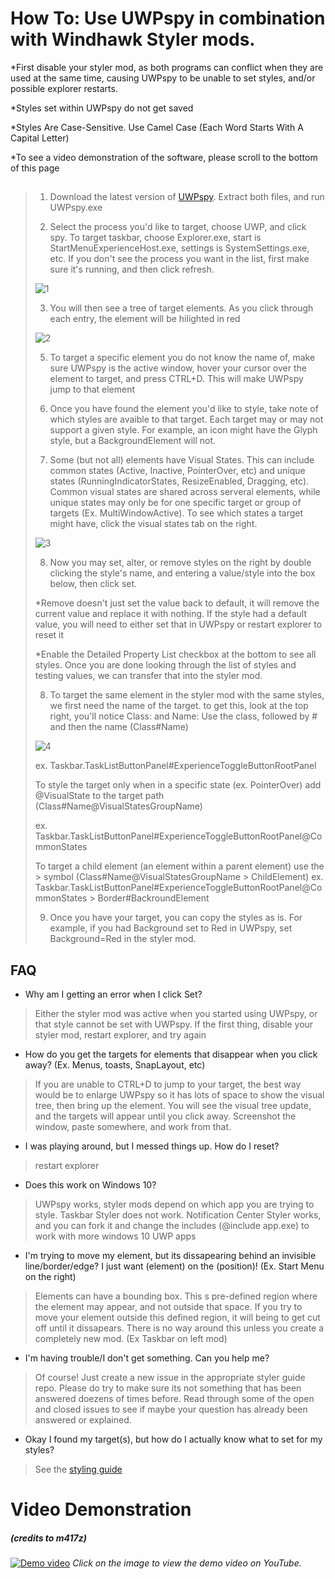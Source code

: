 # How To: Use UWPspy in combination with Windhawk Styler mods.
*First disable your styler mod, as both programs can conflict when they are used at the same time, causing UWPspy to be unable to set styles, and/or possible explorer restarts.

*Styles set within UWPspy do not get saved

*Styles Are Case-Sensitive. Use Camel Case (Each Word Starts With A Capital Letter)

*To see a video demonstration of the software, please scroll to the bottom of this page
##
> 1. Download the latest version of [UWPspy](https://ramensoftware.com/downloads/uwpspy.zip). Extract both files, and run UWPspy.exe
>
> 2. Select the process you'd like to target, choose UWP, and click spy. To target taskbar, choose Explorer.exe, start is StartMenuExperienceHost.exe, settings  is SystemSettings.exe, etc. If you don't see the process you want in the list, first make sure it's running, and then click 
> refresh. 
>
> ![1](https://github.com/user-attachments/assets/f78896e4-2fa0-49a8-b63b-bd08cec2bb42)
>
> 3. You will then see a tree of target elements. As you click through each entry, the element will be hilighted in red
>    
> ![2](https://github.com/user-attachments/assets/8b88a3be-b25a-46ff-83db-edb755b87aec)
>
> 5. To target a specific element you do not know the name of, make sure UWPspy is the active window, hover your cursor over the element to target, and press CTRL+D. This will make UWPspy jump to that element
>
> 6. Once you have found the element you'd like to style, take note of which styles are avaible to that target. Each target may or may not support a given style. For example, an icon might have the Glyph style, but a BackgroundElement will not.
>
> 7. Some (but not all) elements have Visual States. This can include common states (Active, Inactive, PointerOver, etc) and unique states (RunningIndicatorStates, ResizeEnabled, Dragging, etc). Common visual states are shared across serveral elements, while unique states may only be for one specific target or group of targets (Ex. MultiWindowActive). To see which states a target might have, click the visual states tab on the right.  
>
>![3](https://github.com/user-attachments/assets/c7772887-6936-49cd-bcb3-e295905db361)
>
> 8. Now you may set, alter, or remove styles on the right by double clicking the style's name, and entering a value/style into the box below, then click set. 
>
> *Remove doesn't just set the value back to default, it will remove the current value and replace it with nothing. If the style had a default value, you will need to either set that in UWPspy or restart explorer to reset it
>
> *Enable the Detailed Property List checkbox at the bottom to see all styles. Once you are done looking through the list of styles and testing values, we can transfer that into the styler mod. 
>
> 8. To target the same element in the styler mod with the same styles, we first need the name of the target. to get this, look at the top right, you'll notice Class: and Name:
> Use the class, followed by # and then the name (Class#Name)
>
>![4](https://github.com/user-attachments/assets/b97e7a3a-6cdf-4cd9-87ce-69b56dd9eb26)
>
> ex.
> Taskbar.TaskListButtonPanel#ExperienceToggleButtonRootPanel
>
> To style the target only when in a specific state (ex. PointerOver) add @VisualState to the target path (Class#Name@VisualStatesGroupName)
>
> ex.
> Taskbar.TaskListButtonPanel#ExperienceToggleButtonRootPanel@CommonStates
>
> To target a child element (an element within a parent element) use the > symbol (Class#Name@VisualStatesGroupName > ChildElement)
> ex.
> Taskbar.TaskListButtonPanel#ExperienceToggleButtonRootPanel@CommonStates > Border#BackroundElement
> 
> 9. Once you have your target, you can copy the styles as is. For example, if you had Background set to Red in UWPspy, set Background=Red in the styler mod. 

## FAQ
- Why am I getting an error when I click Set?
> Either the styler mod was active when you started using UWPspy, or that style cannot be set with UWPspy. If the first thing, disable your styler mod, restart explorer, and try again 
- How do you get the targets for elements that disappear when you click away? (Ex. Menus, toasts, SnapLayout, etc) 
> If you are unable to CTRL+D to jump to your target, the best way would be to enlarge UWPspy so it has lots of space to show the visual tree, then bring up the element. You will see the visual tree update, and the targets will appear until you click away. Screenshot the window, paste 
> somewhere, and work from that. 
- I was playing around, but I messed things up. How do I reset?
>  restart explorer
- Does this work on Windows 10?
>  UWPspy works, styler mods depend on which app you are trying to style. Taskbar Styler does not work. Notification Center Styler works, and you can fork it and change the includes (@include app.exe) to work with more windows 10 UWP apps
- I'm trying to move my element, but its dissapearing behind an invisible line/border/edge? I just want (element) on the (position)! (Ex. Start Menu on the right) 
> Elements can have a bounding box. This s pre-defined region where the element may appear, and not outside that space. If you try to move your element outside this defined region, it will being to get cut off until it dissapears. There is no way around this unless you create a 
> completely new mod. (Ex Taskbar on left mod)
- I'm having trouble/I don't get something. Can you help me?
> Of course! Just create a new issue in the appropriate styler guide repo. Please do try to make sure its not something that has been answered doezens of times before. Read through some of the open and closed issues to see if maybe your question has already been answered or explained. 
- Okay I found my target(s), but how do I actually know what to set for my styles?
> See the [styling guide](https://github.com/ramensoftware/windows-11-taskbar-styling-guide)


# Video Demonstration 
##### (credits to m417z)
[![Demo video](https://github.com/m417z/UWPSpy/raw/main/screenshot-video.png)](https://youtu.be/Zxgk_BOVpfk)
*Click on the image to view the demo video on YouTube.*
